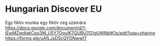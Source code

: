 # Hungarian Discover EU
Egy fiktív munka egy fiktív cég számára
https://docs.google.com/document/d/1-iEwMZwdlqkCpo3M_U5Y7OquIK7QUBU7G1gUWNbIK1o/edit?usp=sharing
https://forms.gle/uAfLJsDScQYDNwwf7

